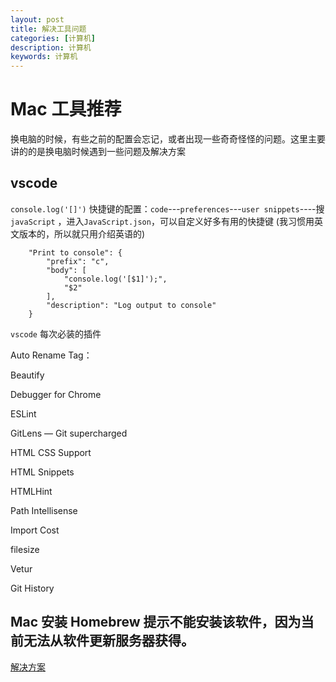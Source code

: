 ```yaml
---
layout: post
title: 解决工具问题
categories: [计算机]
description: 计算机
keywords: 计算机
---
```


# Mac 工具推荐
换电脑的时候，有些之前的配置会忘记，或者出现一些奇奇怪怪的问题。这里主要讲的的是换电脑时候遇到一些问题及解决方案

## vscode
`console.log('[]')` 快捷键的配置：`code`---`preferences`---`user snippets`----搜 `javaScript` ，进入`JavaScript.json`，可以自定义好多有用的快捷键 (我习惯用英文版本的，所以就只用介绍英语的)

```
	"Print to console": {
		"prefix": "c",
		"body": [
			"console.log('[$1]');",
			"$2"
		],
		"description": "Log output to console"
	}
```
`vscode` 每次必装的插件

Auto Rename Tag：

Beautify

Debugger for Chrome

ESLint

GitLens — Git supercharged

HTML CSS Support

HTML Snippets

HTMLHint

Path Intellisense

Import Cost

filesize

Vetur

Git History

## Mac 安装 Homebrew 提示不能安装该软件，因为当前无法从软件更新服务器获得。
[解决方案](https://www.pianshen.com/article/204655791/)






